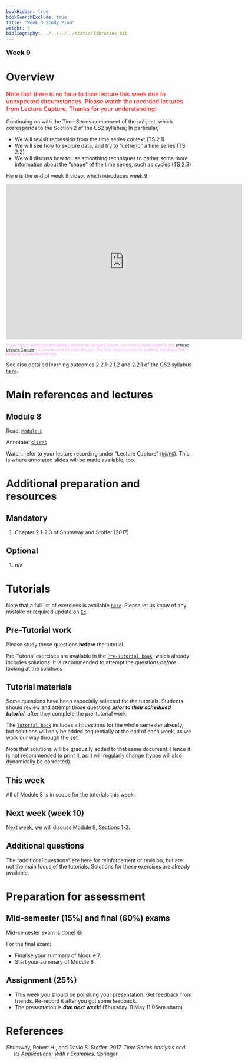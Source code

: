 ```yaml
---
bookHidden: true
bookSearchExclude: true
title: "Week 9 Study Plan"
weight: 9
bibliography: ../../../../static/libraries.bib
---
```


<p style="font-size:18px;font-weight:bold;">
Week 9
</p>

# Overview

<p style="font-size:16px;color: rgb(255, 0, 0);">
Note that there is no face to face lecture this week due to unexpected circumstances. Please watch the recorded lectures from Lecture Capture. Thanks for your understanding!
</p>
<!-- This week, we will cover the following topics: -->

Continuing on with the Time Series component of the subject, which corresponds to the Section 2 of the CS2 syllabus; In particular,

- We will revisit regression from the time series context (TS 2.1)
- We will see how to explore data, and try to “detrend” a time series (TS 2.2)
- We will discuss how to use smoothing techniques to gather some more information about the “shape” of the time series, such as cycles (TS 2.3)

Here is the end of week 8 video, which introduces week 9:

<iframe height="420" width="640" allowfullscreen frameborder="0" src="https://echo360.net.au/media/7a92c667-fd05-4680-a855-83f981633864/public?autoplay=false&amp;automute=false">
</iframe>
<p style="font-size:10px;color: rgb(252, 156, 249);">
If you wish to watch the embedded videos from Lecture Capture, you need to have logged in and <a href="https://canvas.lms.unimelb.edu.au/courses/150864/external_tools/701">entered Lecture Capture</a> via Canvas once for each session. This is to restrict access to students enrolled at the University of Melbourne only.
</p>

See also detailed learning outcomes 2.2.1-2.1.2 and 2.2.1 of the CS2 syllabus [`here`](../../0-subject-guide/SILO).

# Main references and lectures

## Module 8

Read: [`Module 8`](../../1-time-series/m8-regressions-eda/)

Annotate: [`slides`](../../../output/23-GIM-M8-lec.pdf)
<!-- [``annotated slides``](../../../output/22-GIM-M1-lec_a.pdf) -->

Watch: refer to your lecture recording under “Lecture Capture” ([`UG`](https://canvas.lms.unimelb.edu.au/courses/150824/external_tools/701)/[`PG`](https://canvas.lms.unimelb.edu.au/courses/150864/external_tools/701)). This is where annotated slides will be made available, too.

# Additional preparation and resources

## Mandatory

1.  Chapter 2.1-2.3 of Shumway and Stoffer (2017)

## Optional

1.  n/a

# Tutorials

Note that a full list of exercises is available [`here`](https://canvas.lms.unimelb.edu.au/courses/173733/modules/items/4466801). Please let us know of any mistake or required update on [`Ed`](https://canvas.lms.unimelb.edu.au/courses/173733/external_tools/5601?display=borderless).

## Pre-Tutorial work

Please study those questions **before** the tutorial.

Pre-Tutorial exercises are available in the [`Pre-Tutorial book`](https://canvas.lms.unimelb.edu.au/courses/173733/modules/items/4464391), which already includes solutions. It is recommended to attempt the questions *before* looking at the solutions

## Tutorial materials

Some questions have been especially selected for the tutorials. Students should review and attempt those questions ***prior to their scheduled tutorial***, after they complete the pre-tutorial work.

The [`Tutorial book`](https://canvas.lms.unimelb.edu.au/courses/173733/modules/items/4464392) includes all questions for the whole semester already, but solutions will only be added sequentially at the end of each week, as we work our way through the set.

Note that solutions will be gradually added to that same document. Hence it is not recommended to print it, as it will regularly change (typos will also dynamically be corrected).

## This week

All of Module 8 is in scope for the tutorials this week.

<!-- Here is the recording available for Week 9 from William: -->
<!--  -->
<!-- <iframe height="420" width="640" allowfullscreen frameborder=0 src="https://echo360.net.au/media/f4a2bd86-0869-4b53-adfd-fd64c05f411e/public?autoplay=false&automute=false"></iframe> -->
<!--  -->
<!-- Here is the recording available for Week 9 from Eric: -->
<!--  -->
<!-- <iframe height="420" width="640" allowfullscreen frameborder=0 src="https://echo360.net.au/media/4c5f4937-29db-4159-9a4b-a65b98f9ce18/public?autoplay=false&automute=false"></iframe> -->
<!--  -->
<!-- <p style="font-size:10px;color: rgb(252, 156, 249);"> If you wish to watch the embedded videos from Lecture Capture, you need to have logged in and <a href="https://canvas.lms.unimelb.edu.au/courses/145406/external_tools/701">entered Lecture Capture</a> via Canvas once for each session. This is to restrict access to students enrolled at the University of Melbourne only. </p> -->

## Next week (week 10)

Next week, we will discuss Module 9, Sections 1-3.

## Additional questions

The “additional questions” are here for reinforcement or revision, but are not the main focus of the tutorials. Solutions for those exercises are already available.

# Preparation for assessment

## Mid-semester (15%) and final (60%) exams

<!-- install.packages("devtools") -->
<!-- devtools::install_github("hadley/emo") -->

Mid-semester exam is done! 😄

For the final exam:

- Finalise your summary of Module 7.
- Start your summary of Module 8.

## Assignment (25%)

- This week you should be polishing your presentation. Get feedback from friends. Re-record it after you got some feedback.
- The presentation is ***due next week***! (Thursday 11 May 11.05am sharp)

# References

<div id="refs" class="references csl-bib-body hanging-indent">

<div id="ref-ShSt17" class="csl-entry">

Shumway, Robert H., and David S. Stoffer. 2017. *Time Series Analysis and Its Applications: With r Examples*. Springer.

</div>

</div>
